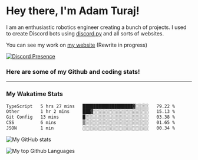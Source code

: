 # Hey there, I'm Adam Turaj!

I am an enthusiastic robotics engineer creating a bunch of projects. I used to create Discord bots using [discord.py](https://github.com/Rapptz/discord.py) and all sorts of websites.

You can see my work on [my website](https://adamturaj.com) (Rewrite in progress)

[![Discord Presence](https://lanyard.cnrad.dev/api/374147012599218176)](https://discord.com/users/374147012599218176)

### Here are some of my Github and coding stats!

---
### My Wakatime Stats
<!--START_SECTION:waka-->

```txt
TypeScript   5 hrs 27 mins   ███████████████████▓░░░░░   79.22 %
Other        1 hr 2 mins     ███▓░░░░░░░░░░░░░░░░░░░░░   15.13 %
Git Config   13 mins         █░░░░░░░░░░░░░░░░░░░░░░░░   03.38 %
CSS          6 mins          ▒░░░░░░░░░░░░░░░░░░░░░░░░   01.65 %
JSON         1 min           ░░░░░░░░░░░░░░░░░░░░░░░░░   00.34 %
```

<!--END_SECTION:waka-->

![My GitHub stats](https://github-readme-stats.vercel.app/api?username=AdamTuraj&count_private=true&theme=dark)

![My top Github Languages](https://github-readme-stats.vercel.app/api/top-langs/?username=AdamTuraj&layout=compact&count_private=true&theme=dark)

